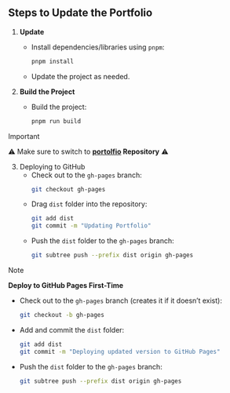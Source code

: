 ## Steps to Update the Portfolio
1. **Update**
   - Install dependencies/libraries using `pnpm`:
     ```bash
     pnpm install
     ```
    - Update the project as needed.

2. **Build the Project**
   - Build the project:
     ```bash
     pnpm run build
     ```


> [!IMPORTANT]
> ⚠️ Make sure to switch to **[portolfio](https://github.com/Cats1337/portfolio.git) Repository** ⚠️


3. Deploying to GitHub
   - Check out to the `gh-pages` branch:
     ```bash
     git checkout gh-pages
     ```
   - Drag `dist` folder into the repository:
     ```bash
     git add dist
     git commit -m "Updating Portfolio"
     ```
   - Push the `dist` folder to the `gh-pages` branch:
     ```bash
     git subtree push --prefix dist origin gh-pages
     ```

> [!NOTE] 
> **Deploy to GitHub Pages First-Time**
>   - Check out to the `gh-pages` branch (creates it if it doesn’t exist):
>     ```bash
>     git checkout -b gh-pages
>     ```
>   - Add and commit the `dist` folder:
>     ```bash
>     git add dist
>     git commit -m "Deploying updated version to GitHub Pages"
>     ```
>   - Push the `dist` folder to the `gh-pages` branch:
>     ```bash
>     git subtree push --prefix dist origin gh-pages
>     ```
